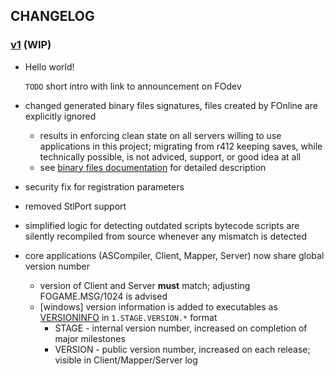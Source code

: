 ## CHANGELOG

### [v1](SOON) (WIP)
- Hello world!
  
  `TODO` short intro with link to announcement on FOdev
  
- changed generated binary files signatures, files created by FOnline are explicitly ignored
  - results in enforcing clean state on all servers willing to use applications in this project; migrating from r412 keeping saves, while technically possible, is not adviced, support, or good idea at all
  - see [binary files documentation](BinaryFiles.md#signature) for detailed description
- security fix for registration parameters
- removed StlPort support
- simplified logic for detecting outdated scripts bytecode
  scripts are silently recompiled from source whenever any mismatch is detected
- core applications (ASCompiler, Client, Mapper, Server) now share global version number
  - version of Client and Server **must** match; adjusting FOGAME.MSG/1024 is advised
  - [windows] version information is added to executables as [VERSIONINFO](https://docs.microsoft.com/en-us/windows/desktop/menurc/versioninfo-resource) in `1.STAGE.VERSION.*` format
    - STAGE - internal version number, increased on completion of major milestones
    - VERSION - public version number, increased on each release; visible in Client/Mapper/Server log
